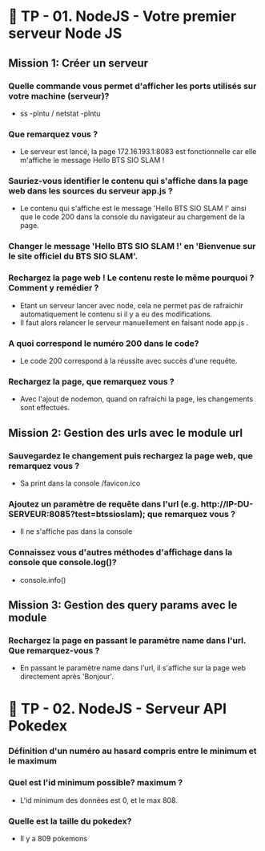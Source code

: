 # 🚀 TP - 01. NodeJS - Votre premier serveur Node JS

## Mission 1: Créer un serveur

### Quelle commande vous permet d'afficher les ports utilisés sur votre machine (serveur)?

- ss -plntu / netstat -plntu 

### Que remarquez vous ?

- Le serveur est lancé, la page 172.16.193.1:8083 est fonctionnelle car elle m'affiche le message Hello BTS SIO SLAM ! 

### Sauriez-vous identifier le contenu qui s'affiche dans la page web dans les sources du serveur app.js ?

- Le contenu qui s'affiche est le message 'Hello BTS SIO SLAM !' ainsi que le code 200 dans la console du navigateur au chargement de la page. 

### Changer le message 'Hello BTS SIO SLAM !' en 'Bienvenue sur le site officiel du BTS SIO SLAM'.
### Rechargez la page web ! Le contenu reste le même pourquoi ? Comment y remédier ?

- Etant un serveur lancer avec node, cela ne permet pas de rafraichir automatiquement le contenu si il y a eu des modifications. 
- Il faut alors relancer le serveur manuellement en faisant node app.js .

### A quoi correspond le numéro 200 dans le code?

- Le code 200 correspond à la réussite avec succès d'une requête. 

### Rechargez la page, que remarquez vous ?

- Avec l'ajout de nodemon, quand on rafraichi la page, les changements sont effectués. 

## Mission 2: Gestion des urls avec le module url

### Sauvegardez le changement puis rechargez la page web, que remarquez vous ?

- Sa print dans la console /favicon.ico 

### Ajoutez un paramètre de requête dans l'url (e.g. http://IP-DU-SERVEUR:8085?test=btssioslam); que remarquez vous ?

- Il ne s'affiche pas dans la console 

### Connaissez vous d'autres méthodes d'affichage dans la console que console.log()?

- console.info()

## Mission 3: Gestion des query params avec le module

### Rechargez la page en passant le paramètre name dans l'url. Que remarquez-vous ?

- En passant le paramètre name dans l'url, il s'affiche sur la page web directement après 'Bonjour'.

# 🚀 TP - 02. NodeJS - Serveur API Pokedex

### Définition d'un numéro au hasard compris entre le minimum et le maximum
### Quel est l'id minimum possible? maximum ? 

- L'id minimum des données est 0, et le max 808. 

### Quelle est la taille du pokedex?

- Il y a 809 pokemons



